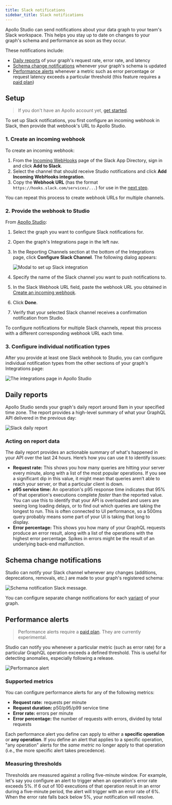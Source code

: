 ```yaml
---
title: Slack notifications
sidebar_title: Slack notifications
---
```


Apollo Studio can send notifications about your data graph to your team's Slack workspace. This helps you stay up to date on changes to your graph's schema and performance as soon as they occur.

These notifications include:

- [Daily reports](#daily-reports) of your graph's request rate, error rate, and latency
- [Schema change notifications](#schema-change-notifications) whenever your graph's schema is updated
- [Performance alerts](#performance-alerts) whenever a metric such as error percentage or request latency exceeds a particular threshold (this feature requires a [paid plan](https://www.apollographql.com/pricing/))

## Setup

> If you don't have an Apollo account yet, [get started](getting-started/).

To set up Slack notifications, you first configure an incoming webhook in Slack, then provide that webhook's URL to Apollo Studio.

### 1. Create an incoming webhook

To create an incoming webhook:

1. From the [Incoming WebHooks](https://slack.com/apps/A0F7XDUAZ-incoming-webhooks) page of the Slack App Directory, sign in and click **Add to Slack**.
2. Select the channel that should receive Studio notifications and click **Add Incoming WebHooks integration**.
3. Copy the **Webhook URL** (has the format `https://hooks.slack.com/services/...`) for use in the [next step](#2-provide-the-webhook-to-studio).

You can repeat this process to create webhook URLs for multiple channels.

### 2. Provide the webhook to Studio

From [Apollo Studio](https://engine.apollographql.com):

1. Select the graph you want to configure Slack notifications for.
2. Open the graph's Integrations page in the left nav.
3. In the Reporting Channels section at the bottom of the Integrations page, click **Configure Slack Channel**. The following dialog appears:

   <img class="screenshot" src="./img/integrations/configure-slack-integration.jpg" alt="Modal to set up Slack integration"></img>

4. Specify the name of the Slack channel you want to push notifications to.

5. In the Slack Webhook URL field, paste the webhook URL you obtained in [Create an incoming webhook](#1-create-an-incoming-webhook).
6. Click **Done**.
7. Verify that your selected Slack channel receives a confirmation notification from Studio.

To configure notifications for multiple Slack channels, repeat this process with a different corresponding webhook URL each time.

### 3. Configure individual notification types

After you provide at least one Slack webhook to Studio, you can configure individual notification types from the other sections of your graph's Integrations page:

<img src="./img/integrations/integrations-tab.jpg" class="screenshot" alt="The integrations page in Apollo Studio"></img>

## Daily reports

Apollo Studio sends your graph's daily report around 9am in your specified time zone. The report provides a high-level summary of what your GraphQL API delivered in the previous day:

<img src="./img/integrations/slack-report.png" alt="Slack daily report" class="screenshot"></img>

### Acting on report data

The daily report provides an actionable summary of what's happened in your API over the last 24 hours. Here’s how you can use it to identify issues:

- **Request rate:** This shows you how many queries are hitting your server every minute, along with a list of the most popular operations. If you see a significant dip in this value, it might mean that queries aren’t able to reach your server, or that a particular client is down.
- **p95 service time:** An operation's p95 response time indicates that 95% of that operation's executions complete _faster_ than the reported value. You can use this to identify that your API is overloaded and users are seeing long loading delays, or to find out which queries are taking the longest to run. This is often connected to UI performance, so a 500ms query probably means some part of your UI is taking that long to display.
- **Error percentage:** This shows you how many of your GraphQL requests produce an error result, along with a list of the operations with the highest error percentage. Spikes in errors might be the result of an underlying back-end malfunction.

## Schema change notifications

Studio can notify your Slack channel whenever any changes (additions, deprecations, removals, etc.) are made to your graph's registered schema:

<img class="screenshot" src="./img/integrations/schema-notification.jpg" alt="Schema notification Slack message."></img>

You can configure separate change notifications for each [variant](schema-registry/#managing-environments-with-variants) of your graph.

## Performance alerts

> Performance alerts require a [paid plan](https://www.apollographql.com/pricing/). They are currently experimental.

Studio can notify you whenever a particular metric (such as error rate) for a particular GraphQL operation exceeds a defined threshold. This is useful for detecting anomalies, especially following a release.

<img src="./img/integrations/slack-notification.png" class="screenshot" alt="Performance alert">

### Supported metrics

You can configure performance alerts for any of the following metrics:

- **Request rate:**  requests per minute
- **Request duration:** p50/p95/p99 service time
- **Error rate:** errors per minute
- **Error percentage:** the number of requests with errors, divided by total
  requests

Each performance alert you define can apply to either a **specific operation** or **any operation**. If you define an alert that applies to a specific operation, "any operation" alerts for the _same metric_ no longer apply to that operation (i.e., the more specific alert takes precedence).

### Measuring thresholds

Thresholds are measured against a rolling five-minute window. For example, let's say you configure an alert to trigger when an operation's error rate exceeds 5%. If 6 out of 100 executions of that operation result in an error during a five-minute period, the alert will trigger with an error rate of 6%. When the error rate falls back below 5%, your notification will resolve.
